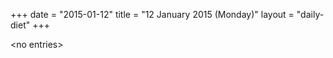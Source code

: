 +++
date = "2015-01-12"
title = "12 January 2015 (Monday)"
layout = "daily-diet"
+++


\<no entries\>

